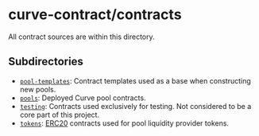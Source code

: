 # curve-contract/contracts

All contract sources are within this directory.

## Subdirectories

* [`pool-templates`](pool-templates): Contract templates used as a base when constructing new pools.
* [`pools`](pools): Deployed Curve pool contracts.
* [`testing`](testing): Contracts used exclusively for testing. Not considered to be a core part of this project.
* [`tokens`](tokens): [ERC20](https://eips.ethereum.org/EIPS/eip-20) contracts used for pool liquidity provider tokens.
